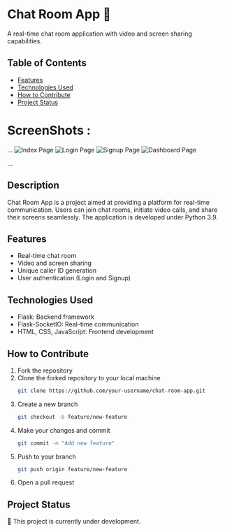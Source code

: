 # Chat Room App 🚀
A real-time chat room application with video and screen sharing capabilities.

## Table of Contents
- [Features](#features)
- [Technologies Used](#technologies-used)
- [How to Contribute](#how-to-contribute)
- [Project Status](#project-status)

# ScreenShots :
...
![Index Page](./images/screenshot1.png)
![Login Page](./images/screenshot2.png)
![Signup Page](./images/screenshot3.png)
![Dashboard Page](./images/screenshot3.png)

...

## Description
Chat Room App is a project aimed at providing a platform for real-time communication. Users can join chat rooms, initiate video calls, and share their screens seamlessly. The application is developed under Python 3.9.

## Features
- Real-time chat room
- Video and screen sharing
- Unique caller ID generation
- User authentication (Login and Signup)

## Technologies Used
- Flask: Backend framework
- Flask-SocketIO: Real-time communication
- HTML, CSS, JavaScript: Frontend development

## How to Contribute
1. Fork the repository
2. Clone the forked repository to your local machine
    ```bash
    git clone https://github.com/your-username/chat-room-app.git
    ```
3. Create a new branch
    ```bash
    git checkout -b feature/new-feature
    ```
4. Make your changes and commit
    ```bash
    git commit -m "Add new feature"
    ```
5. Push to your branch
    ```bash
    git push origin feature/new-feature
    ```
6. Open a pull request

## Project Status
🚧 This project is currently under development.

